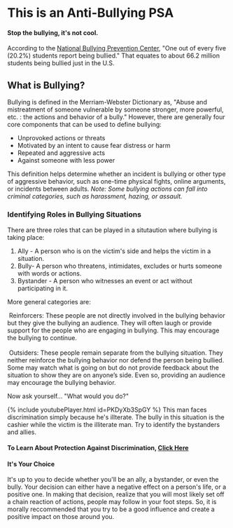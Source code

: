 # This is an Anti-Bullying PSA
<h4>Stop the bullying, it's not cool.</h4>

According to the [National Bullying Prevention Center](https://www.pacer.org/bullying/resources/stats.asp), "One out of every five (20.2%) students report being bullied." That equates to about 66.2 million students being bullied just in the U.S.

## What is Bullying?

Bullying is defined in the Merriam-Webster Dictionary as, "Abuse and mistreatment of someone vulnerable by someone stronger, more powerful, etc. : the actions and behavior of a bully." However, there are generally four core components that can be used to define bullying:

  * Unprovoked actions or threats
  * Motivated by an intent to cause fear distress or harm
  * Repeated and aggressive acts
  * Against someone with less power
  
This definition helps determine whether an incident is bullying or other type of aggressive behavior, such as one-time physical fights, online arguments, or incidents between adults. *Note: Some bullying actions can fall into criminal categories, such as harassment, hazing, or assault.*

### Identifying Roles in Bullying Situations

There are three roles that can be played in a situtaution where bullying is taking place:

1. Ally - A person who is on the victim's side and helps the victim in a situation.
2. Bully- A person who threatens, intimidates, excludes or hurts someone with words or actions.
3. Bystander - A person who witnesses an event or act without participating in it.

More general categories are:

&nbsp;Reinforcers: These people are not directly involved in the bullying behavior but they give the bullying an audience. They will often laugh or provide support for the people who are engaging in bullying. This may encourage the bullying to continue. <br/>
<br/>
&nbsp;Outsiders: These people remain separate from the bullying situation. They neither reinforce the bullying behavior nor defend the person being bullied. Some may watch what is going on but do not provide feedback about the situation to show they are on anyone’s side. Even so, providing an audience may encourage the bullying behavior.

Now ask yourself... "What would you do?"
<div>
 {% include youtubePlayer.html id=PKDyXb3SpGY %} This man faces discrimination simply because he's illterate. The bully in this situation is the cashier while the victim is the illiterate man. Try to identify the bystanders and allies.
 </div>

#### To Learn About Protection Against Discrimination, [Click Here](https://www.ftc.gov/site-information/no-fear-act/protections-against-discrimination)

#### It's Your Choice

It's up to you to decide whether you'll be an ally, a bystander, or even the bully. Your decision can either have a negative effect on a person's life, or a positive one. In making that decision, realize that you will most likely set off a chain reaction of actions, people may follow in your foot steps. So, it is morally reccommended that you try to be a good influence and create a positive impact on those around you.
